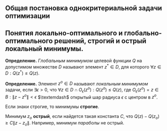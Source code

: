 ## Общая постановка однокритериальной задачи оптимизации


## Понятия локально-оптимального и глобально-оптимального решений, строгий и острый локальный минимумы.

**Определение.** *Глобальным минимумом* целевой функции $Q$ на допустимом множестве $D$ называют элемент $z^* \in D$, для которого $\forall z \in D: Q(z^*) \leq Q(z)$.

**Определение.** Элемент $z^o \in D$ называют *локальным минимумом* задачи, если $\exists \epsilon > 0$, что $\forall z \in D \cap O_{\epsilon}(z^o) : Q(z^o) \leq Q(z)$, где $O_{\epsilon}(z^o) = {z \in B: \| z - z^o \| < \epsilon}$ $\textemdash$ открытый шар радиуса $\epsilon$ с центром в $z^o$.

Если знаки строгие, то минимумы **строгие**.

Минимум $z_o$ **острый**, если найдется такая константа $C$, что $Q(z) - Q(z_o) \geq C \| z - z_o \|$. Например, минимум *параболы* не острый.

